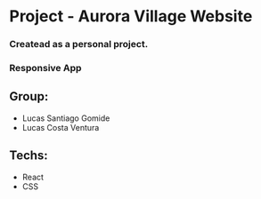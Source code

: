 # Project - Aurora Village Website 

### Createad as a personal project.

### Responsive App

## Group:
- Lucas Santiago Gomide
- Lucas Costa Ventura 

## Techs: 
- React
- CSS
